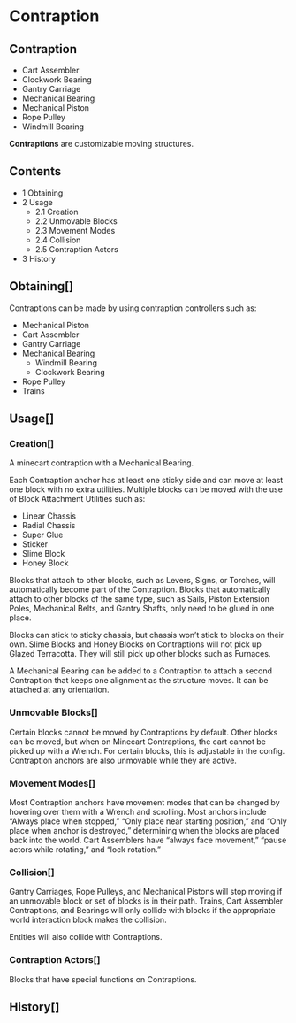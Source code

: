 # Contraption

## Contraption

- Cart Assembler
- Clockwork Bearing
- Gantry Carriage
- Mechanical Bearing
- Mechanical Piston
- Rope Pulley
- Windmill Bearing

**Contraptions** are customizable moving structures.

## Contents

- 1 Obtaining
- 2 Usage
    - 2.1 Creation
    - 2.2 Unmovable Blocks
    - 2.3 Movement Modes
    - 2.4 Collision
    - 2.5 Contraption Actors
- 3 History

## Obtaining[]

Contraptions can be made by using contraption controllers such as:

- Mechanical Piston
- Cart Assembler
- Gantry Carriage
- Mechanical Bearing
    - Windmill Bearing
    - Clockwork Bearing
- Rope Pulley
- Trains

## Usage[]

### Creation[]

A minecart contraption with a Mechanical Bearing.

Each Contraption anchor has at least one sticky side and can move at least one block with no extra utilities. Multiple blocks can be moved with the use of Block Attachment Utilities such as:

- Linear Chassis
- Radial Chassis
- Super Glue
- Sticker
- Slime Block
- Honey Block

Blocks that attach to other blocks, such as Levers, Signs, or Torches, will automatically become part of the Contraption. Blocks that automatically attach to other blocks of the same type, such as Sails, Piston Extension Poles, Mechanical Belts, and Gantry Shafts, only need to be glued in one place.

Blocks can stick to sticky chassis, but chassis won’t stick to blocks on their own. Slime Blocks and Honey Blocks on Contraptions will not pick up Glazed Terracotta. They will still pick up other blocks such as Furnaces.

A Mechanical Bearing can be added to a Contraption to attach a second Contraption that keeps one alignment as the structure moves. It can be attached at any orientation.

### Unmovable Blocks[]

Certain blocks cannot be moved by Contraptions by default. Other blocks can be moved, but when on Minecart Contraptions, the cart cannot be picked up with a Wrench. For certain blocks, this is adjustable in the config. Contraption anchors are also unmovable while they are active.

### Movement Modes[]

Most Contraption anchors have movement modes that can be changed by hovering over them with a Wrench and scrolling. Most anchors include “Always place when stopped,” “Only place near starting position,” and “Only place when anchor is destroyed,” determining when the blocks are placed back into the world. Cart Assemblers have “always face movement,” “pause actors while rotating,” and “lock rotation.”

### Collision[]

Gantry Carriages, Rope Pulleys, and Mechanical Pistons will stop moving if an unmovable block or set of blocks is in their path. Trains, Cart Assembler Contraptions, and Bearings will only collide with blocks if the appropriate world interaction block makes the collision.

Entities will also collide with Contraptions.

### Contraption Actors[]

Blocks that have special functions on Contraptions.

## History[]